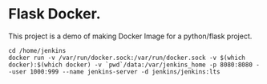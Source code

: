 # Flask Docker.

This project is a demo of making Docker Image for a python/flask project.

```mkdir -p /home/jenkins/data
cd /home/jenkins
docker run -v /var/run/docker.sock:/var/run/docker.sock -v $(which docker):$(which docker) -v `pwd`/data:/var/jenkins_home -p 8080:8080 --user 1000:999 --name jenkins-server -d jenkins/jenkins:lts
```
